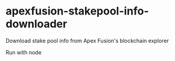 # apexfusion-stakepool-info-downloader
Download stake pool info from Apex Fusion's blockchain explorer

Run with node